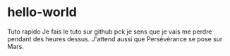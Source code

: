 # hello-world
Tuto rapido
Je fais le tuto sur github pck je sens que je vais me perdre pendant des heures dessus.
J'attend aussi que Persévérance se pose sur Mars. 
